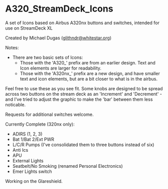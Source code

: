 # A320_StreamDeck_Icons
A set of Icons based on Airbus A320nx buttons and switches, intended for use on StreamDeck XL 

Created by Michael Dugas (glithndr@whitestar.org)

Notes: 
* There are two basic sets of Icons: 
    - Those with the 'A320_' prefix are from an earlier design.  Text and Icon elements are larger for readability. 
    - Those with the 'A320nx_' prefix are a new design, and have smaller text and icon elements, but are a bit closer to what is in the airbus.

Feel free to use these as you see fit.  Some knobs are designed to be spread across two buttons on the stream deck as an 'Increment' and 'Decrement' - and I've tried to adjust the graphic to make the 'bar' between them less noticable. 

Requests for additional switches welcome.  

Currently Complete (320nx only):
* ADIRS (1, 2, 3)
* Bat 1/Bat 2/Ext PWR
* L/C/R Pumps (I've consolidated them to three buttons instead of six)
* Anti Ics
* APU
* External Lights
* Seatbelt/No Smoking (renamed Personal Electronics)
* Emer Lights switch

Working on the Glareshield.
